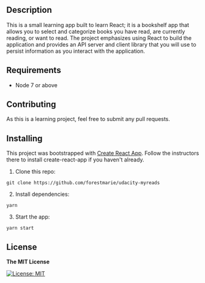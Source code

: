 ## Description 

This is a small learning app built to learn React; it is a bookshelf app that allows you to select and categorize books you have read, are currently reading, or want to read. The project emphasizes using React to build the application and provides an API server and client library that you will use to persist information as you interact with the application.

## Requirements
* Node 7 or above

## Contributing 

As this is a learning project, feel free to submit any pull requests.

## Installing

This project was bootstrapped with [Create React App](https://github.com/facebookincubator/create-react-app).  Follow the instructors there to install create-react-app if you haven't already.

1. Clone this repo:
```
git clone https://github.com/forestmarie/udacity-myreads
```
2. Install dependencies:
```
yarn
```

3. Start the app:
```
yarn start
```
## License 

**The MIT License**

[![License: MIT](https://img.shields.io/badge/License-MIT-yellow.svg)](https://opensource.org/licenses/MIT)

